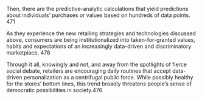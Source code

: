 Then, there are the predictive-analytic calculations that yield predictions about individuals’ purchases or values based on hundreds of data points. 471

As they experience the new retailing strategies and technologies discussed
above, consumers are being institutionalized into taken-for-granted values, habits and expectations of an increasingly data-driven and discriminatory marketplace. 476

Through it all, knowingly and not, and away from the spotlights of fierce
social debate, retailers are encouraging daily routines that accept data-driven personalization as a centrifugal public force. While possibly healthy for the stores’ bottom lines, this trend broadly threatens people’s sense of democratic possibilities in society.476
